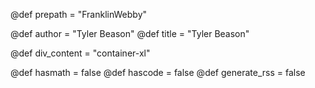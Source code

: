 @def prepath = "FranklinWebby"

@def author = "Tyler Beason"
@def title = "Tyler Beason"


@def div_content = "container-xl"

@def hasmath = false <!-- by default pages don't have maths or code -->
@def hascode = false
@def generate_rss = false



